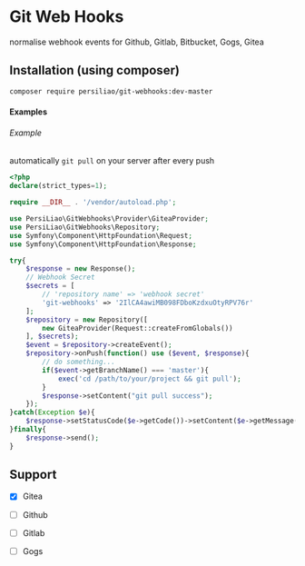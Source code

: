 # Git Web Hooks

normalise webhook events for Github, Gitlab, Bitbucket, Gogs, Gitea

## Installation (using composer)

```bash
composer require persiliao/git-webhooks:dev-master
```

#### Examples

###### Example
automatically `git pull` on your server after every push

```php
<?php
declare(strict_types=1);

require __DIR__ . '/vendor/autoload.php';

use PersiLiao\GitWebhooks\Provider\GiteaProvider;
use PersiLiao\GitWebhooks\Repository;
use Symfony\Component\HttpFoundation\Request;
use Symfony\Component\HttpFoundation\Response;

try{
    $response = new Response();
    // Webhook Secret
    $secrets = [
        // 'repository name' => 'webhook secret'
        'git-webhooks' => '2IlCA4awiMB098FDboKzdxuOtyRPV76r'
    ];
    $repository = new Repository([
        new GiteaProvider(Request::createFromGlobals())
    ], $secrets);
    $event = $repository->createEvent();
    $repository->onPush(function() use ($event, $response){
        // do something...
        if($event->getBranchName() === 'master'){
            exec('cd /path/to/your/project && git pull');
        }
        $response->setContent("git pull success");
    });
}catch(Exception $e){
    $response->setStatusCode($e->getCode())->setContent($e->getMessage());
}finally{
    $response->send();
}
```

## Support 

- [x] Gitea
- [ ] Github
- [ ] Gitlab
- [ ] Gogs


